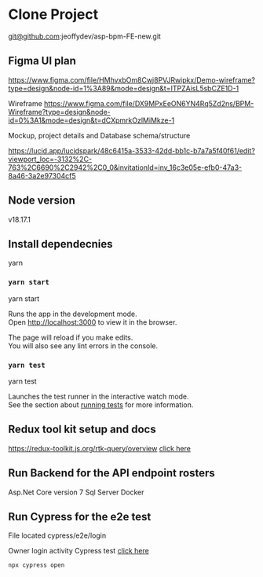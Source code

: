 # Clone Project
git@github.com:jeoffydev/asp-bpm-FE-new.git
 
## Figma UI plan
https://www.figma.com/file/HMhvxbOm8Cwj8PVJRwipkx/Demo-wireframe?type=design&node-id=1%3A89&mode=design&t=ITPZAisL5sbCZE1D-1

Wireframe
https://www.figma.com/file/DX9MPxEeON6YN4Rq5Zd2ns/BPM-Wireframe?type=design&node-id=0%3A1&mode=design&t=dCXpmrkOzlMiMkze-1

Mockup, project details and Database schema/structure

https://lucid.app/lucidspark/48c6415a-3533-42dd-bb1c-b7a7a5f40f61/edit?viewport_loc=-3132%2C-763%2C6690%2C2942%2C0_0&invitationId=inv_16c3e05e-efb0-47a3-8a46-3a2e97304cf5

## Node version

v18.17.1

## Install dependecnies
 
yarn 

### `yarn start`

yarn start 

Runs the app in the development mode.\
Open [http://localhost:3000](http://localhost:3000) to view it in the browser.

The page will reload if you make edits.\
You will also see any lint errors in the console.

### `yarn test`

yarn test

Launches the test runner in the interactive watch mode.\
See the section about [running tests](https://facebook.github.io/create-react-app/docs/running-tests) for more information.


 ## Redux tool kit setup and docs

 https://redux-toolkit.js.org/rtk-query/overview [click here](https://redux-toolkit.js.org/rtk-query/overview) 

 
 ## Run Backend for the API endpoint rosters
 Asp.Net Core version 7
 Sql Server
 Docker

 ## Run Cypress for the e2e test
 File located cypress/e2e/login

 Owner login activity Cypress test  [click here](https://share.vidyard.com/watch/RLUineniTdTVNnhnvfchGo?)

 ``` run this command
 npx cypress open
 ```

